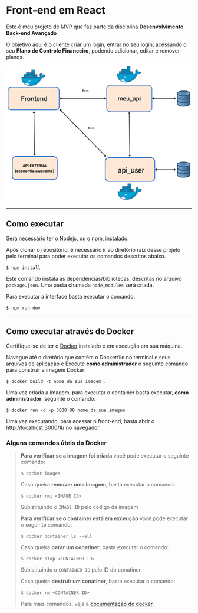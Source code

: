 # Front-end em React

Este é meu projeto de MVP que faz parte da disciplina **Desenvolvimento Back-end Avançado** 

O objetivo aqui é o cliente criar um login, entrar no seu login, acessando o seu **Plano de Controle Financeiro**, podendo adicionar, editar e remover planos.

![fluxograma](<Fluxograma.png>)

---
## Como executar

Será necessário ter o [Nodejs, ou o npm,](https://nodejs.org/en/download/) instalado. 

Após clonar o repositório, é necessário ir ao diretório raiz desse projeto pelo terminal para poder executar os comandos descritos abaixo.

```
$ npm install
```

Este comando instala as dependências/bibliotecas, descritas no arquivo `package.json`. Uma pasta chamada `node_modules` será criada.

Para executar a interface basta executar o comando: 

```
$ npm run dev
```


---
## Como executar através do Docker

Certifique-se de ter o [Docker](https://docs.docker.com/engine/install/) instalado e em execução em sua máquina.

Navegue até o diretório que contém o Dockerfile no terminal e seus arquivos de aplicação e
Execute **como administrador** o seguinte comando para construir a imagem Docker:

```
$ docker build -t nome_da_sua_imagem .
```

Uma vez criada a imagem, para executar o container basta executar, **como administrador**, seguinte o comando:

```
$ docker run -d -p 3000:80 nome_da_sua_imagem
```

Uma vez executando, para acessar o front-end, basta abrir o [http://localhost:3000/#/](http://localhost:3000/#/) no navegador.



### Alguns comandos úteis do Docker

>**Para verificar se a imagem foi criada** você pode executar o seguinte comando:
>
>```
>$ docker images
>```
>
> Caso queira **remover uma imagem**, basta executar o comando:
>```
>$ docker rmi <IMAGE ID>
>```
>Subistituindo o `IMAGE ID` pelo código da imagem
>
>**Para verificar se o container está em exceução** você pode executar o seguinte comando:
>
>```
>$ docker container ls --all
>```
>
> Caso queira **parar um conatiner**, basta executar o comando:
>```
>$ docker stop <CONTAINER ID>
>```
>Subistituindo o `CONTAINER ID` pelo ID do conatiner
>
>
> Caso queira **destruir um conatiner**, basta executar o comando:
>```
>$ docker rm <CONTAINER ID>
>```
>Para mais comandos, veja a [documentação do docker](https://docs.docker.com/engine/reference/run/).